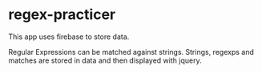 # regex-practicer

This app uses firebase to store data.

Regular Expressions can be matched against strings. Strings, regexps and matches are stored in data and then displayed with jquery.
